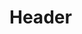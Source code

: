 <!-- TITLE: Генератор отчетов -->
<!-- SUBTITLE: Руководство пользователя системы «ВИТАКОР» -->

# Header